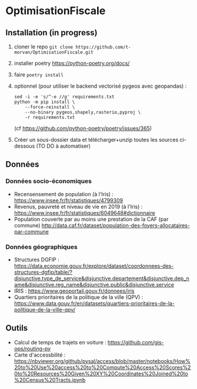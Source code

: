 # OptimisationFiscale

## Installation (in progress)
1. cloner le repo ``` git clone https://github.com/t-morvan/OptimisationFiscale.git ```
2. installer poetry https://python-poetry.org/docs/
3. faire ``` poetry install ```

4. optionnel (pour utiliser le backend vectorisé pygeos avec geopandas) : 
    ```poetry export --without-hashes --format requirements.txt --output requirements.txt
    sed -i -e 's/^-e //g' requirements.txt
    python -m pip install \
        --force-reinstall \
        --no-binary pygeos,shapely,rasterio,pyproj \
        -r requirements.txt
     ```  
    (cf https://github.com/python-poetry/poetry/issues/365)


5. Créer un sous-dossier data et télécharger+unzip toutes les sources ci-dessous (TO DO à automatiser)
## Données

### Données socio-économiques

- Recensensement de population (à l'Iris) : https://www.insee.fr/fr/statistiques/4799309
- Revenus, pauvreté et niveau de vie en 2019 (à l'Iris) : https://www.insee.fr/fr/statistiques/6049648#dictionnaire
- Population couverte par au moins une prestation de la CAF (par commune)  http://data.caf.fr/dataset/population-des-foyers-allocataires-par-commune

### Données géographiques 
- Structures DGFIP : https://data.economie.gouv.fr/explore/dataset/coordonnees-des-structures-dgfip/table/?disjunctive.type_de_service&disjunctive.departement&disjunctive.dep_name&disjunctive.reg_name&disjunctive.public&disjunctive.service
- IRIS : https://www.geoportail.gouv.fr/donnees/iris
- Quartiers prioritaires de la politique de la ville (QPV) :  https://www.data.gouv.fr/en/datasets/quartiers-prioritaires-de-la-politique-de-la-ville-qpv/


## Outils

- Calcul de temps de trajets en voiture : https://github.com/gis-ops/routing-py
- Carte d'accessbilité : https://nbviewer.org/github/pysal/access/blob/master/notebooks/How%20to%20Use%20access%20to%20Compute%20Access%20Scores%20to%20Resources%20Given%20XY%20Coordinates%20Joined%20to%20Census%20Tracts.ipynb

